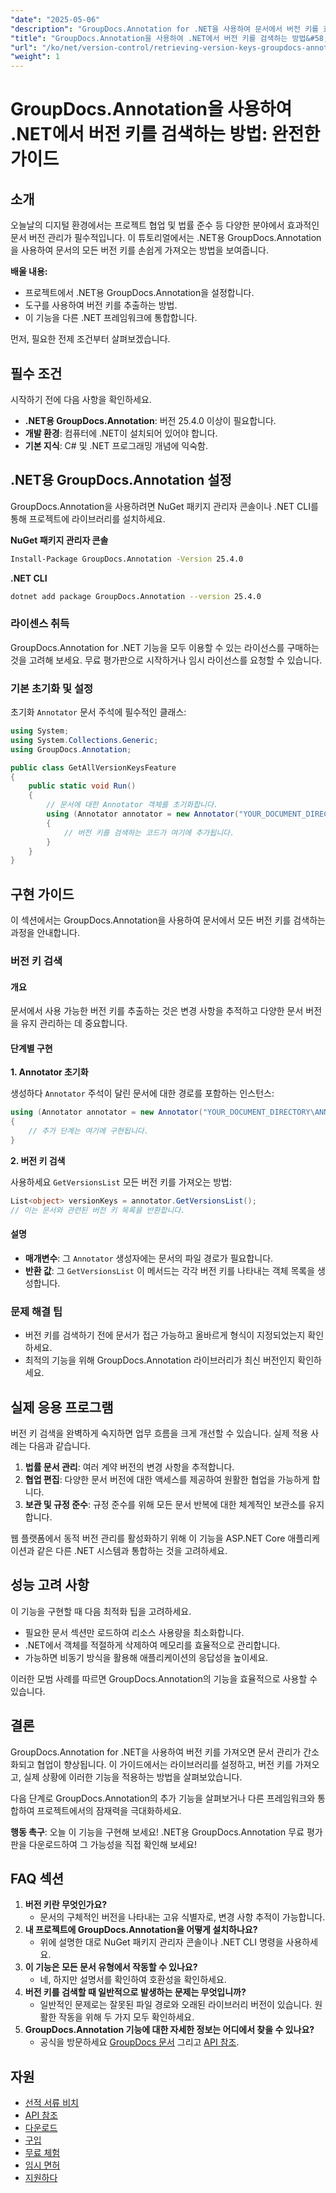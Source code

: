 ```yaml
---
"date": "2025-05-06"
"description": "GroupDocs.Annotation for .NET을 사용하여 문서에서 버전 키를 효율적으로 가져오는 방법을 알아보세요. 이 단계별 가이드를 통해 문서 관리 및 협업을 향상시키세요."
"title": "GroupDocs.Annotation을 사용하여 .NET에서 버전 키를 검색하는 방법&#58; 완전한 가이드"
"url": "/ko/net/version-control/retrieving-version-keys-groupdocs-annotation-dotnet/"
"weight": 1
---
```


# GroupDocs.Annotation을 사용하여 .NET에서 버전 키를 검색하는 방법: 완전한 가이드

## 소개

오늘날의 디지털 환경에서는 프로젝트 협업 및 법률 준수 등 다양한 분야에서 효과적인 문서 버전 관리가 필수적입니다. 이 튜토리얼에서는 .NET용 GroupDocs.Annotation을 사용하여 문서의 모든 버전 키를 손쉽게 가져오는 방법을 보여줍니다.

**배울 내용:**
- 프로젝트에서 .NET용 GroupDocs.Annotation을 설정합니다.
- 도구를 사용하여 버전 키를 추출하는 방법.
- 이 기능을 다른 .NET 프레임워크에 통합합니다.

먼저, 필요한 전제 조건부터 살펴보겠습니다.

## 필수 조건

시작하기 전에 다음 사항을 확인하세요.
- **.NET용 GroupDocs.Annotation**: 버전 25.4.0 이상이 필요합니다.
- **개발 환경**: 컴퓨터에 .NET이 설치되어 있어야 합니다.
- **기본 지식**: C# 및 .NET 프로그래밍 개념에 익숙함.

## .NET용 GroupDocs.Annotation 설정

GroupDocs.Annotation을 사용하려면 NuGet 패키지 관리자 콘솔이나 .NET CLI를 통해 프로젝트에 라이브러리를 설치하세요.

**NuGet 패키지 관리자 콘솔**
```bash
Install-Package GroupDocs.Annotation -Version 25.4.0
```

**.NET CLI**
```bash
dotnet add package GroupDocs.Annotation --version 25.4.0
```

### 라이센스 취득

GroupDocs.Annotation for .NET 기능을 모두 이용할 수 있는 라이선스를 구매하는 것을 고려해 보세요. 무료 평가판으로 시작하거나 임시 라이선스를 요청할 수 있습니다.

### 기본 초기화 및 설정

초기화 `Annotator` 문서 주석에 필수적인 클래스:

```csharp
using System;
using System.Collections.Generic;
using GroupDocs.Annotation;

public class GetAllVersionKeysFeature
{
    public static void Run()
    {
        // 문서에 대한 Annotator 객체를 초기화합니다.
        using (Annotator annotator = new Annotator("YOUR_DOCUMENT_DIRECTORY\ANNOTATED_WITH_VERSIONS"))
        {
            // 버전 키를 검색하는 코드가 여기에 추가됩니다.
        }
    }
}
```

## 구현 가이드

이 섹션에서는 GroupDocs.Annotation을 사용하여 문서에서 모든 버전 키를 검색하는 과정을 안내합니다.

### 버전 키 검색

#### 개요

문서에서 사용 가능한 버전 키를 추출하는 것은 변경 사항을 추적하고 다양한 문서 버전을 유지 관리하는 데 중요합니다.

#### 단계별 구현

**1. Annotator 초기화**

생성하다 `Annotator` 주석이 달린 문서에 대한 경로를 포함하는 인스턴스:

```csharp
using (Annotator annotator = new Annotator("YOUR_DOCUMENT_DIRECTORY\ANNOTATED_WITH_VERSIONS"))
{
    // 추가 단계는 여기에 구현됩니다.
}
```

**2. 버전 키 검색**

사용하세요 `GetVersionsList` 모든 버전 키를 가져오는 방법:

```csharp
List<object> versionKeys = annotator.GetVersionsList();
// 이는 문서와 관련된 버전 키 목록을 반환합니다.
```

#### 설명
- **매개변수**: 그 `Annotator` 생성자에는 문서의 파일 경로가 필요합니다.
- **반환 값**: 그 `GetVersionsList` 이 메서드는 각각 버전 키를 나타내는 객체 목록을 생성합니다.

### 문제 해결 팁

- 버전 키를 검색하기 전에 문서가 접근 가능하고 올바르게 형식이 지정되었는지 확인하세요.
- 최적의 기능을 위해 GroupDocs.Annotation 라이브러리가 최신 버전인지 확인하세요.

## 실제 응용 프로그램

버전 키 검색을 완벽하게 숙지하면 업무 흐름을 크게 개선할 수 있습니다. 실제 적용 사례는 다음과 같습니다.

1. **법률 문서 관리**: 여러 계약 버전의 변경 사항을 추적합니다.
2. **협업 편집**: 다양한 문서 버전에 대한 액세스를 제공하여 원활한 협업을 가능하게 합니다.
3. **보관 및 규정 준수**: 규정 준수를 위해 모든 문서 반복에 대한 체계적인 보관소를 유지합니다.

웹 플랫폼에서 동적 버전 관리를 활성화하기 위해 이 기능을 ASP.NET Core 애플리케이션과 같은 다른 .NET 시스템과 통합하는 것을 고려하세요.

## 성능 고려 사항

이 기능을 구현할 때 다음 최적화 팁을 고려하세요.

- 필요한 문서 섹션만 로드하여 리소스 사용량을 최소화합니다.
- .NET에서 객체를 적절하게 삭제하여 메모리를 효율적으로 관리합니다.
- 가능하면 비동기 방식을 활용해 애플리케이션의 응답성을 높이세요.

이러한 모범 사례를 따르면 GroupDocs.Annotation의 기능을 효율적으로 사용할 수 있습니다.

## 결론

GroupDocs.Annotation for .NET을 사용하여 버전 키를 가져오면 문서 관리가 간소화되고 협업이 향상됩니다. 이 가이드에서는 라이브러리를 설정하고, 버전 키를 가져오고, 실제 상황에 이러한 기능을 적용하는 방법을 살펴보았습니다.

다음 단계로 GroupDocs.Annotation의 추가 기능을 살펴보거나 다른 프레임워크와 통합하여 프로젝트에서의 잠재력을 극대화하세요.

**행동 촉구**: 오늘 이 기능을 구현해 보세요! .NET용 GroupDocs.Annotation 무료 평가판을 다운로드하여 그 가능성을 직접 확인해 보세요!

## FAQ 섹션

1. **버전 키란 무엇인가요?**
   - 문서의 구체적인 버전을 나타내는 고유 식별자로, 변경 사항 추적이 가능합니다.
2. **내 프로젝트에 GroupDocs.Annotation을 어떻게 설치하나요?**
   - 위에 설명한 대로 NuGet 패키지 관리자 콘솔이나 .NET CLI 명령을 사용하세요.
3. **이 기능은 모든 문서 유형에서 작동할 수 있나요?**
   - 네, 하지만 설명서를 확인하여 호환성을 확인하세요.
4. **버전 키를 검색할 때 일반적으로 발생하는 문제는 무엇입니까?**
   - 일반적인 문제로는 잘못된 파일 경로와 오래된 라이브러리 버전이 있습니다. 원활한 작동을 위해 두 가지 모두 확인하세요.
5. **GroupDocs.Annotation 기능에 대한 자세한 정보는 어디에서 찾을 수 있나요?**
   - 공식을 방문하세요 [GroupDocs 문서](https://docs.groupdocs.com/annotation/net/) 그리고 [API 참조](https://reference.groupdocs.com/annotation/net/).

## 자원
- [선적 서류 비치](https://docs.groupdocs.com/annotation/net/)
- [API 참조](https://reference.groupdocs.com/annotation/net/)
- [다운로드](https://releases.groupdocs.com/annotation/net/)
- [구입](https://purchase.groupdocs.com/buy)
- [무료 체험](https://releases.groupdocs.com/annotation/net/)
- [임시 면허](https://purchase.groupdocs.com/temporary-license/)
- [지원하다](https://forum.groupdocs.com/c/annotation/)